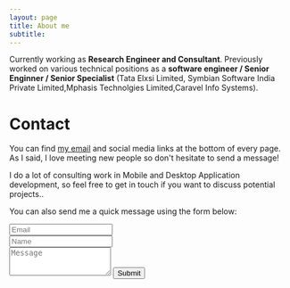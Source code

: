 ```yaml
---
layout: page
title: About me
subtitle:
---
```


<div id="aboutme-section">

<p class="about-text">
<span class="fa fa-briefcase about-icon"></span>
Currently working as <strong>Research Engineer and Consultant</strong>. Previously worked on various technical positions as a <strong>software engineer / Senior Enginner / Senior Specialist</strong> (Tata Elxsi Limited, Symbian Software India Private Limited,Mphasis Technolgies Limited,Caravel Info Systems).
</p>


<div id="contactme-section">
<h1 id="contact">Contact</h1>
<p>You can find <a href="mailto:yunus.parvej@yandex.com">my email</a> and social media links at the bottom of every page. As I said, I love meeting new people so don't hesitate to send a message!</p>
<p>I do a lot of consulting work in Mobile and Desktop Application development, so feel free to get in touch if you want to discuss potential projects..</p>

<form action="https://formspree.io/yunus.parvej@yandex.com" method="POST" class="form" id="contact-form">
  <p>You can also send me a quick message using the form below:</p>
  <div class="row">
    <div class="col-xs-6">
      <input type="email" name="_replyto" class="form-control input-lg" placeholder="Email" title="Email">
    </div>
    <div class="col-xs-6">
      <input type="text" name="name" class="form-control input-lg" placeholder="Name" title="Name">
    </div>
  </div>
  <input type="hidden" name="_subject" value="New submission from https://yunusparvej.github.io/">
  <textarea type="text" name="content" class="form-control input-lg" placeholder="Message" title="Message" required="required" rows="3"></textarea>
  <input type="text" name="_gotcha" style="display:none">
  <input type="hidden" name="_next" value="./aboutme?message=Your message was sent successfully, thanks!" />
  <button type="submit" class="btn btn-lg btn-primary">Submit</button>
</form>

</div>

